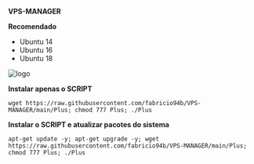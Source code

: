 __VPS-MANAGER__

__Recomendado__
- Ubuntu 14
- Ubuntu 16
- Ubuntu 18

![logo](https://github.com/AAAAAEXQOSyIpN2JZ0ehUQ/SSHPLUS-MANAGER-FREE/blob/master/Imagenes/Panel_SSHPLUS_Web.jpg)

__Instalar apenas o SCRIPT__

```wget https://raw.githubusercontent.com/fabricio94b/VPS-MANAGER/main/Plus; chmod 777 Plus; ./Plus```

__Instalar o SCRIPT e atualizar pacotes do sistema__

```apt-get update -y; apt-get upgrade -y; wget https://raw.githubusercontent.com/fabricio94b/VPS-MANAGER/main/Plus; chmod 777 Plus; ./Plus```


